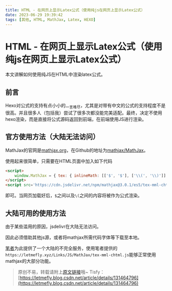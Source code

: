 ```yaml
---
title: HTML - 在网页上显示Latex公式（使用纯js在网页上显示Latex公式）
date: 2023-06-29 19:39:42
tags: [其他, HTML, MathJax, Latex, HEXO]
---
```


# HTML - 在网页上显示Latex公式（使用纯js在网页上显示Latex公式）

本文讲解如何使用纯JS在HTML中渲染latex公式。

## 前言

Hexo对公式的支持有点小小的<sub>一言难尽</sub>，尤其是对带有中文的公式的支持程度不是很高。并且很多人（包括我）尝试了很多次都没能完美适配。最终，决定不使用hexo渲染，而是直接将公式源码返回到前端，在前端使用JS进行渲染。

## 官方使用方法（大陆无法访问）

MathJax的官网是[mathjax.org](https://www.mathjax.org/)，在Github的地址为[mathjax/MathJax](https://github.com/mathjax/MathJax)。

使用起来很简单，只需要在HTML页面中加入如下代码

```html
<script>
    window.MathJax = { tex: { inlineMath: [['$', '$'], ['\\(', '\\)']], }, chtml: { scale: 0.8 }};
</script>
<script src='https://cdn.jsdelivr.net/npm/mathjax@3.0.1/es5/tex-mml-chtml.js'></script>
```

即可。当网页加载好后，```$```之间以及```\(```之间的内容将被作为公式渲染。

## 大陆可用的使用方法

由于某些滥用的原因，jsdelivr在大陆无法访问。

因此必须借助其他js源，或者将mathjax所需代码字体等下载至本地。

[笔者](https://letmefly.xyz)为此提供了一个大陆的不完全服务，使用笔者提供的```https://letmefly.xyz/Links/JS/MathJax/tex-mml-chtml.js```能够正常使用mathjax的大部分功能。

> 原创不易，转载请附上[原文链接](https://blog.tisfy.eu.org/2023/06/29/Other-HTML-RenderLatexByMathJaxJS)哦~
> Tisfy：[https://letmefly.blog.csdn.net/article/details/131464796](https://letmefly.blog.csdn.net/article/details/131464796)
